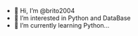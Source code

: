 - 👋 Hi, I’m @brito2004
- 👀 I’m interested in Python and DataBase 
- 🌱 I’m currently learning Python...
